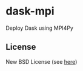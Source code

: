 dask-mpi
========

Deploy Dask using MPI4Py


License
-------

New BSD License (see [here](LICENSE.txt))
